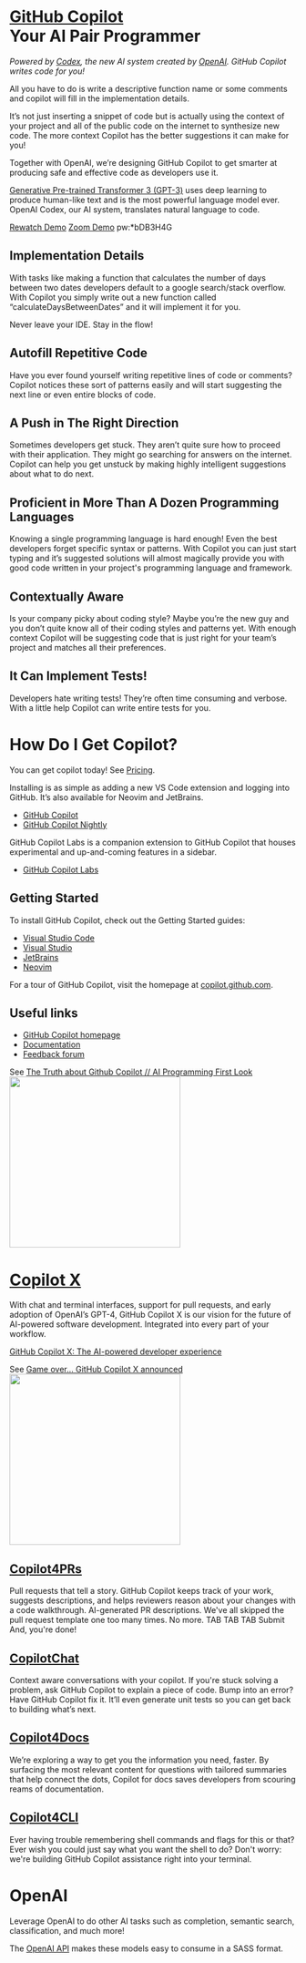 # [GitHub Copilot](https://copilot.github.com/)<br>Your AI Pair Programmer


_Powered by [Codex](https://openai.com/blog/openai-codex/), the new AI system created by [OpenAI](https://openai.com/).
GitHub Copilot writes code for you!_

All you have to do is write a descriptive function name or some comments and copilot will fill in the implementation details.

It’s not just inserting a snippet of code but is actually using the context of your project and all of the public code on the internet to synthesize new code. The more context Copilot has the better suggestions it can make for you!

Together with OpenAI, we’re designing GitHub Copilot to get smarter at producing safe and effective code as developers use it.

[Generative Pre-trained Transformer 3 (GPT-3)](https://openai.com/blog/gpt-3-apps/) uses deep learning to produce human-like text and is the most powerful language model ever. OpenAI Codex, our AI system, translates natural language to code.

[Rewatch Demo](https://github.rewatch.com/video/akkha7d5bmykho4n-copilot-demo)
[Zoom Demo](https://github.zoom.us/rec/share/nEQ-8292hfNt3UcP3MKwSe4_wS8yoNXCqe0E9dOHfyuZwEf0UbHNXcss55y2mvqN.t0o7UZx0BlHawSzA) pw:*bDB3H4G

## Implementation Details
With tasks like making a function that calculates the number of days between two dates developers default to a google search/stack overflow. With Copilot you simply write out a new function called “calculateDaysBetweenDates” and it will implement it for you.

Never leave your IDE. Stay in the flow!

## Autofill Repetitive Code
Have you ever found yourself writing repetitive lines of code or comments? Copilot notices these sort of patterns easily and will start suggesting the next line or even entire blocks of code.

## A Push in The Right Direction
Sometimes developers get stuck. They aren’t quite sure how to proceed with their application. They might go searching for answers on the internet. Copilot can help you get unstuck by making highly intelligent suggestions about what to do next.

## Proficient in More Than A Dozen Programming Languages
Knowing a single programming language is hard enough! Even the best developers forget specific syntax or patterns. With Copilot you can just start typing and it’s suggested solutions will almost magically provide you with good code written in your project's programming language and framework.

## Contextually Aware
Is your company picky about coding style? Maybe you’re the new guy and you don’t quite know all of their coding styles and patterns yet. With enough context Copilot will be suggesting code that is just right for your team’s project and matches all their preferences.

## It Can Implement Tests!
Developers hate writing tests! They’re often time consuming and verbose. With a little help Copilot can write entire tests for you.

# How Do I Get Copilot?
You can get copilot today! See [Pricing](https://github.com/features/copilot#pricing).

Installing is as simple as adding a new VS Code extension and logging into GitHub. It’s also available for Neovim and JetBrains.
- [GitHub Copilot](https://marketplace.visualstudio.com/items?itemName=GitHub.copilot)
- [GitHub Copilot Nightly](https://marketplace.visualstudio.com/items?itemName=GitHub.copilot-nightly)

GitHub Copilot Labs is a companion extension to GitHub Copilot that houses experimental and up-and-coming features in a sidebar.
- [GitHub Copilot Labs](https://marketplace.visualstudio.com/items?itemName=GitHub.copilot-labs)

## Getting Started

To install GitHub Copilot, check out the Getting Started guides:
- [Visual Studio Code](docs/visualstudiocode/gettingstarted.md#getting-started-with-github-copilot-in-visual-studio-code)
- [Visual Studio](docs/visualstudio/gettingstarted.md#getting-started-with-github-copilot-in-visual-studio)
- [JetBrains](docs/jetbrains/gettingstarted.md#getting-started-with-github-copilot-in-jetbrains)
- [Neovim](https://github.com/github/copilot.vim#getting-started)

For a tour of GitHub Copilot, visit the homepage at [copilot.github.com](https://copilot.github.com).

## Useful links

- [GitHub Copilot homepage](https://copilot.github.com)
- [Documentation](https://docs.github.com/en/copilot)
- [Feedback forum](https://github.com/github-community/community/discussions/categories/copilot)

See [The Truth about Github Copilot // AI Programming First Look](https://youtu.be/4duqI8WyfqE)<br>
<a href="https://youtu.be/4duqI8WyfqE">
  <img src="https://img.youtube.com/vi/4duqI8WyfqE/maxresdefault.jpg" width="300px">
</a>

# [Copilot X](https://github.com/features/preview/copilot-x)
With chat and terminal interfaces, support for pull requests, and early adoption of OpenAI’s GPT-4, GitHub Copilot X is our vision for the future of AI-powered software development. Integrated into every part of your workflow.

[GitHub Copilot X: The AI-powered developer experience](https://github.blog/2023-03-22-github-copilot-x-the-ai-powered-developer-experience/)

See [Game over… GitHub Copilot X announced](https://youtu.be/q1HZj40ZQrM)<br>
<a href="https://youtu.be/q1HZj40ZQrM">
  <img src="https://img.youtube.com/vi/q1HZj40ZQrM/maxresdefault.jpg" width="300px">
</a>

## [Copilot4PRs](https://copilot4prs.githubnext.com/dashboard)
Pull requests that tell a story. GitHub Copilot keeps track of your work, suggests descriptions, and helps reviewers reason about your changes with a code walkthrough.
AI-generated PR descriptions. We've all skipped the pull request template one too many times. No more. TAB TAB TAB Submit And, you're done!

## [CopilotChat](https://github.com/github-copilot/chat_waitlist_signup/join)
Context aware conversations with your copilot. If you're stuck solving a problem, ask GitHub Copilot to explain a piece of code. Bump into an error? Have GitHub Copilot fix it. It’ll even generate unit tests so you can get back to building what’s next.

## [Copilot4Docs](https://githubnext.com/projects/copilot-for-docs)
We’re exploring a way to get you the information you need, faster. By surfacing the most relevant content for questions with tailored summaries that help connect the dots, Copilot for docs saves developers from scouring reams of documentation.

## [Copilot4CLI](https://githubnext.com/projects/copilot-cli)
Ever having trouble remembering shell commands and flags for this or that? Ever wish you could just say what you want the shell to do? Don't worry: we're building GitHub Copilot assistance right into your terminal.

# OpenAI
Leverage OpenAI to do other AI tasks such as completion, semantic search, classification, and much more!

The [OpenAI API](https://openai.com/api/) makes these models easy to consume in a SASS format.

<!-- # 🚧 WIP 🚧

Not happy with the suggestion? Don’t worry there are usually plenty. Just navigate through with a hotkey or mouse/keyboard.

Is Copilot getting in your way? No problem simply toggle it on and off as needed.

Don’t Fly Solo! Install copilot and start writing better code faster. -->
